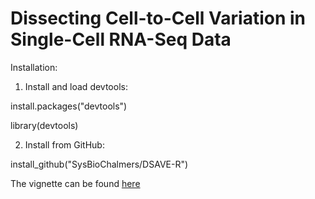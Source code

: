 # Dissecting Cell-to-Cell Variation in Single-Cell RNA-Seq Data

Installation:

1. Install and load devtools:

install.packages("devtools")

library(devtools)

2. Install from GitHub:

install_github("SysBioChalmers/DSAVE-R")

The vignette can be found [here](http://htmlpreview.github.io/?https://github.com/SysBioChalmers/DSAVE-R/blob/master/inst/doc/docs.html)
